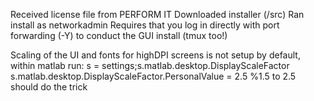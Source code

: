 Received license file from PERFORM IT
Downloaded installer (/src)
Ran install as networkadmin
Requires that you log in directly with port forwarding (-Y) to conduct the GUI install (tmux too!)

Scaling of the UI and fonts for highDPI screens is not setup by default, within matlab run:
s = settings;s.matlab.desktop.DisplayScaleFactor
s.matlab.desktop.DisplayScaleFactor.PersonalValue = 2.5 %1.5 to 2.5 should do the trick
